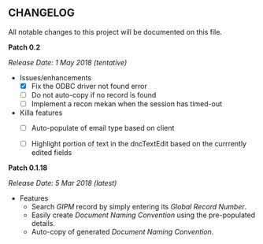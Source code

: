CHANGELOG
---------
All notable changes to this project will be documented on this file.

**Patch 0.2**

_Release Date: 1 May 2018 (tentative)_

* Issues/enhancements
    - [x] Fix the ODBC driver not found error
    - [ ] Do not auto-copy if no record is found
    - [ ] Implement a recon mekan when the session has timed-out 

* Killa features
    - [ ] Auto-populate of email type based on client
    - [ ] Highlight portion of text in the dncTextEdit based on the currrently edited fields 


**Patch 0.1.18**

_Release Date: 5 Mar 2018 (latest)_ 

* Features
    * Search _GIPM_ record by simply entering its _Global Record Number_.
    * Easily create _Document Naming Convention_ using the pre-populated details.
    * Auto-copy of generated _Document Naming Convention_.

